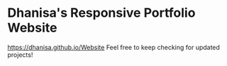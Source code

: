 # Dhanisa's Responsive Portfolio Website
https://dhanisa.github.io/Website
Feel free to keep checking for updated projects!
